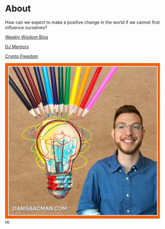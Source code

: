 # About
How can we expect to make a positive change in the world if we cannot first influence ourselves?


[Weekly Wisdom Blog](https://www.danisaacman.com/)

[DJ Mentors](https://www.djmentors.com/)

[Crypto Freedom](https://cryptofreedom.ventures/)
    


![Hi](https://github.com/DIsaacman/About/blob/main/images/Dan%20Isaacman%20-%20New%20Chapter.png)  Hi

